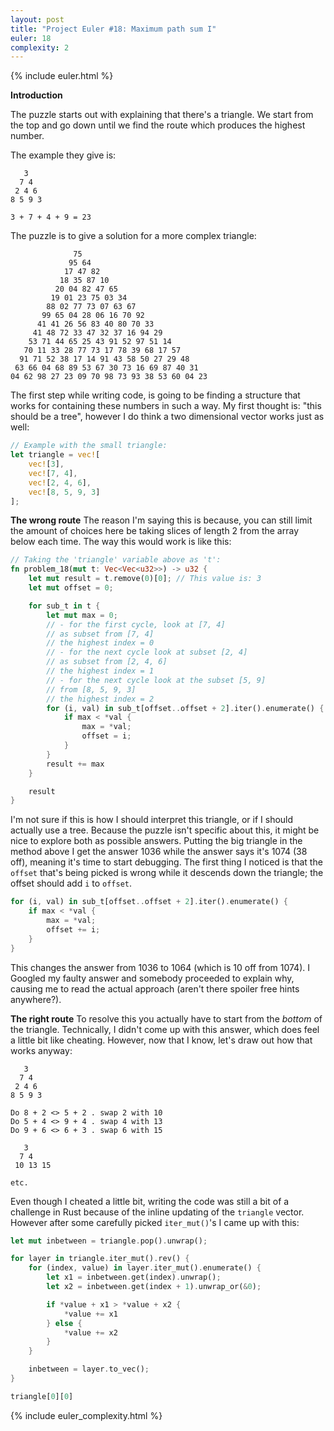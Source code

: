 ```yaml
---
layout: post
title: "Project Euler #18: Maximum path sum I"
euler: 18
complexity: 2
---
```


{% include euler.html %}

**Introduction**

The puzzle starts out with explaining that there's a triangle. We start from the top and go down until we find the route which produces the highest number.

The example they give is:

```
   3
  7 4
 2 4 6
8 5 9 3

3 + 7 + 4 + 9 = 23
```
The puzzle is to give a solution for a more complex triangle:

```
              75
             95 64
            17 47 82
           18 35 87 10
          20 04 82 47 65
         19 01 23 75 03 34
        88 02 77 73 07 63 67
       99 65 04 28 06 16 70 92
      41 41 26 56 83 40 80 70 33
     41 48 72 33 47 32 37 16 94 29
    53 71 44 65 25 43 91 52 97 51 14
   70 11 33 28 77 73 17 78 39 68 17 57
  91 71 52 38 17 14 91 43 58 50 27 29 48
 63 66 04 68 89 53 67 30 73 16 69 87 40 31
04 62 98 27 23 09 70 98 73 93 38 53 60 04 23
```
The first step while writing code, is going to be finding a structure that works for containing these numbers in such a way. My first thought is: "this should be a tree", however I do think a two dimensional vector works just as well:

```rust
// Example with the small triangle:
let triangle = vec![
    vec![3],
    vec![7, 4],
    vec![2, 4, 6],
    vec![8, 5, 9, 3]
];
```

**The wrong route**
The reason I'm saying this is because, you can still limit the amount of choices here be taking slices of length 2 from the array below each time. The way this would work is like this:

```rust
// Taking the 'triangle' variable above as 't':
fn problem_18(mut t: Vec<Vec<u32>>) -> u32 {
    let mut result = t.remove(0)[0]; // This value is: 3
    let mut offset = 0;

    for sub_t in t {
        let mut max = 0;
        // - for the first cycle, look at [7, 4]
        // as subset from [7, 4]
        // the highest index = 0
        // - for the next cycle look at subset [2, 4]
        // as subset from [2, 4, 6]
        // the highest index = 1
        // - for the next cycle look at the subset [5, 9]
        // from [8, 5, 9, 3]
        // the highest index = 2
        for (i, val) in sub_t[offset..offset + 2].iter().enumerate() {
            if max < *val {
                max = *val;
                offset = i;
            }
        }
        result += max
    }

    result
}
```

I'm not sure if this is how I should interpret this triangle, or if I should actually use a tree. Because the puzzle isn't specific about this, it might be nice to explore both as possible answers. Putting the big triangle in the method above I get the answer 1036 while the answer says it's 1074 (38 off), meaning it's time to start debugging. The first thing I noticed is that the `offset` that's being picked is wrong while it descends down the triangle; the offset should add `i` to `offset`.

```rust
for (i, val) in sub_t[offset..offset + 2].iter().enumerate() {
    if max < *val {
        max = *val;
        offset += i;
    }
}
```
This changes the answer from 1036 to 1064 (which is 10 off from 1074). I Googled my faulty answer and somebody proceeded to explain why, causing me to read the actual approach (aren't there spoiler free hints anywhere?).

**The right route**
To resolve this you actually have to start from the _bottom_ of the triangle.  Technically, I didn't come up with this answer, which does feel a little bit like cheating. However, now that I know, let's draw out how that works anyway:

```
   3
  7 4
 2 4 6
8 5 9 3

Do 8 + 2 <> 5 + 2 . swap 2 with 10
Do 5 + 4 <> 9 + 4 . swap 4 with 13
Do 9 + 6 <> 6 + 3 . swap 6 with 15

   3
  7 4
 10 13 15

etc.
```

Even though I cheated a little bit, writing the code was still a bit of a challenge in Rust because of the inline updating of the `triangle` vector. However after some carefully picked `iter_mut()`'s I came up with this:

```rust
let mut inbetween = triangle.pop().unwrap();

for layer in triangle.iter_mut().rev() {
    for (index, value) in layer.iter_mut().enumerate() {
        let x1 = inbetween.get(index).unwrap();
        let x2 = inbetween.get(index + 1).unwrap_or(&0);

        if *value + x1 > *value + x2 {
            *value += x1
        } else {
            *value += x2
        }
    }

    inbetween = layer.to_vec();
}

triangle[0][0]
```

{% include euler_complexity.html %}
